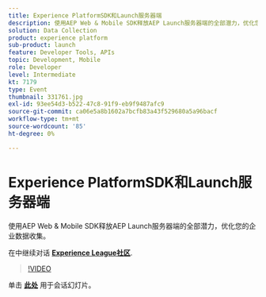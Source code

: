 ```yaml
---
title: Experience PlatformSDK和Launch服务器端
description: 使用AEP Web & Mobile SDK释放AEP Launch服务器端的全部潜力，优化您的企业数据收集。 此会话作为Adobe Developers Live内容事件的一部分提供。
solution: Data Collection
product: experience platform
sub-product: launch
feature: Developer Tools, APIs
topic: Development, Mobile
role: Developer
level: Intermediate
kt: 7179
type: Event
thumbnail: 331761.jpg
exl-id: 93ee54d3-b522-47c8-91f9-eb9f9487afc9
source-git-commit: ca06e5a8b1602a7bcfb83a43f529680a5a96bacf
workflow-type: tm+mt
source-wordcount: '85'
ht-degree: 0%

---
```


# Experience PlatformSDK和Launch服务器端

使用AEP Web &amp; Mobile SDK释放AEP Launch服务器端的全部潜力，优化您的企业数据收集。

在中继续对话 **[Experience League社区](http://adobe.ly/36Yd3v6)**.

>[!VIDEO](https://video.tv.adobe.com/v/331761/?quality=12&learn=on&hidetitle=true)

单击 **[此处](/help/adobe-developers-live/assets/experience-platform-sdk-launch.pdf)** 用于会话幻灯片。
